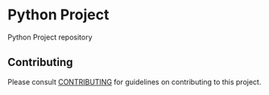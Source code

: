 # Python Project

Python Project repository

## Contributing

Please consult [CONTRIBUTING](./CONTRIBUTING.md) for guidelines on contributing to this project.
